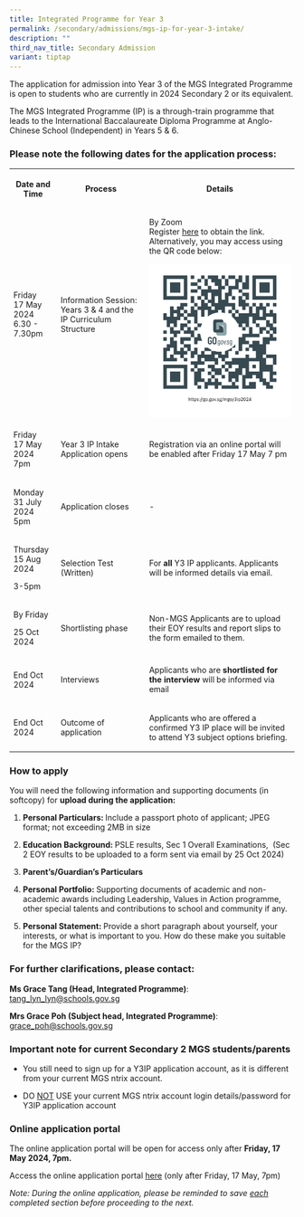 ```yaml
---
title: Integrated Programme for Year 3
permalink: /secondary/admissions/mgs-ip-for-year-3-intake/
description: ""
third_nav_title: Secondary Admission
variant: tiptap
---
```

<p>The application for admission into Year 3 of the MGS Integrated Programme
is open to students who are currently in 2024 Secondary 2 or its equivalent.</p>
<p></p>
<p>The MGS Integrated Programme (IP) is a through-train programme that leads
to the International Baccalaureate Diploma Programme at Anglo-Chinese School
(Independent) in Years 5 &amp; 6.</p>
<h3>Please note the following dates for the application process:</h3>
<table>
<tbody>
<tr>
<th rowspan="1" colspan="1">
<p>Date and Time</p>
</th>
<th rowspan="1" colspan="1">
<p>Process</p>
</th>
<th rowspan="1" colspan="1">
<p>Details</p>
</th>
</tr>
<tr>
<td rowspan="1" colspan="1">
<p>Friday
<br>17 May 2024
<br>6.30 - 7.30pm</p>
</td>
<td rowspan="1" colspan="1">
<p>Information Session: Years 3 &amp; 4 and the IP Curriculum Structure</p>
</td>
<td rowspan="1" colspan="1">
<p>By Zoom
<br>Register <a href="https://go.gov.sg/mgsy3ip2024" rel="noopener noreferrer nofollow" target="_blank">here</a> to
obtain the link.
<br>Alternatively, you may access using the QR code below:</p>
<p></p>
<div class="isomer-image-wrapper">
<img style="width: 100%" height="auto" width="100%" alt="" src="/images/https___go_gov_sg_mgsy3ip2024.png">
</div>
</td>
</tr>
<tr>
<td rowspan="1" colspan="1">
<p>Friday
<br>17 May 2024
<br>7pm</p>
</td>
<td rowspan="1" colspan="1">
<p>Year 3 IP Intake Application opens</p>
</td>
<td rowspan="1" colspan="1">
<p>Registration via an online portal will be enabled after Friday 17 May
7 pm</p>
</td>
</tr>
<tr>
<td rowspan="1" colspan="1">
<p>Monday
<br>31 July 2024
<br>5pm</p>
</td>
<td rowspan="1" colspan="1">
<p>Application closes</p>
</td>
<td rowspan="1" colspan="1">
<p>-</p>
</td>
</tr>
<tr>
<td rowspan="1" colspan="1">
<p>Thursday
<br>15 Aug 2024</p>
<p>3-5pm</p>
</td>
<td rowspan="1" colspan="1">
<p>Selection Test (Written)</p>
</td>
<td rowspan="1" colspan="1">
<p>For <strong>all </strong>Y3 IP applicants. Applicants will be informed
details via email.</p>
</td>
</tr>
<tr>
<td rowspan="1" colspan="1">
<p>By Friday</p>
<p>25 Oct 2024</p>
</td>
<td rowspan="1" colspan="1">
<p>Shortlisting phase</p>
</td>
<td rowspan="1" colspan="1">
<p>Non-MGS Applicants are to upload their EOY results and report slips to
the form emailed to them.</p>
</td>
</tr>
<tr>
<td rowspan="1" colspan="1">
<p>End Oct 2024</p>
</td>
<td rowspan="1" colspan="1">
<p>Interviews</p>
</td>
<td rowspan="1" colspan="1">
<p>Applicants who are <strong>shortlisted for the interview</strong> will be
informed via email</p>
</td>
</tr>
<tr>
<td rowspan="1" colspan="1">
<p>End Oct 2024</p>
</td>
<td rowspan="1" colspan="1">
<p>Outcome of application
<br>
</p>
</td>
<td rowspan="1" colspan="1">
<p>Applicants who are offered a confirmed Y3 IP place will be invited to
attend Y3 subject options briefing.</p>
</td>
</tr>
</tbody>
</table>
<h3>How to apply</h3>
<p>You will need the following information and supporting documents (in softcopy)
for <strong>upload during the application:</strong>
</p>
<ol data-tight="true" class="tight">
<li>
<p><strong>Personal Particulars: </strong>Include a passport photo of applicant;
JPEG format; not exceeding 2MB in size</p>
</li>
<li>
<p><strong>Education Background: </strong>PSLE results, Sec 1 Overall Examinations,&nbsp;
(Sec 2 EOY results to be uploaded to a form sent via email by 25 Oct 2024)</p>
</li>
<li>
<p><strong>Parent’s/Guardian’s Particulars</strong>
</p>
</li>
<li>
<p><strong>Personal Portfolio: </strong>Supporting documents of academic
and non-academic awards including Leadership, Values in Action programme,
other special talents and contributions to school and community if any.</p>
</li>
<li>
<p><strong>Personal Statement: </strong>Provide a short paragraph about yourself,
your interests, or what is important to you. How do these make you suitable
for the MGS IP?</p>
</li>
</ol>
<h3>For further clarifications, please contact:</h3>
<p><strong>Ms Grace Tang (Head, Integrated Programme)</strong>: <a href="mailto:tang_lyn_lyn@schools.gov.sg" rel="noopener noreferrer nofollow" target="_blank">tang_lyn_lyn@schools.gov.sg</a>
</p>
<p><strong>Mrs Grace Poh (Subject head, Integrated Programme)</strong>:
<a href="mailto:grace_poh@schools.gov.sg" rel="noopener noreferrer nofollow" target="_blank">grace_poh@schools.gov.sg</a>
</p>
<h3>Important note for current Secondary 2 MGS students/parents</h3>
<ul>
<li>
<p>You still need to sign up for a Y3IP application account, as it is different
from your current MGS ntrix account.</p>
</li>
<li>
<p>DO <u>NOT</u> USE your current MGS ntrix account login details/password
for Y3IP application account</p>
</li>
</ul>
<h3>Online application portal</h3>
<p>The online application portal will be open for access only after <strong>Friday, 17 May 2024, 7pm.</strong>
</p>
<p>Access the online application portal <u>here</u> (only after Friday, 17
May, 7pm)</p>
<p><em>Note: During the online application, please be reminded to save <u>each</u> completed section before proceeding to the next.</em>
</p>
<p></p>
<p></p>